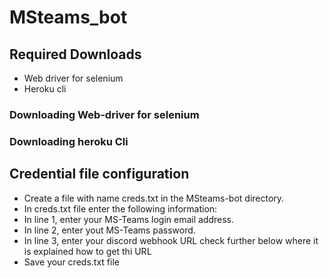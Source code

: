 # MSteams_bot

<h2> Required Downloads </h2>

<ul>
  <li>Web driver for selenium</li>
  <li>Heroku cli </li>
</ul>

<h3>Downloading Web-driver for selenium</h3>
<h3>Downloading heroku Cli</h3>

<h2>Credential file configuration</h2>
<ul>
    <li>Create a file with name creds.txt in the MSteams-bot directory.</li>
    <li>In creds.txt file enter the following information:
    <li>In line 1, enter your MS-Teams login email address.</li>
    <li>In line 2, enter yout MS-Teams password. </li>
    <li>In line 3, enter your discord webhook URL check further below where it is explained how to get thi URL </li>
    <li>Save your creds.txt file</li>
    </li>
</ul>
